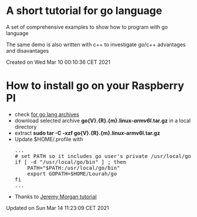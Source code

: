 <h1>A short tutorial for go language</h1>

A set of comprehensive examples to show how to program with go language

<p>The same demo is also written with c++ to investigate go/c++ advantages and disavantages

Created on Wed Mar 10 00:10:36 CET 2021
<h1>How to install go on your Raspberry PI</h1>
<ul>
<li>check <a href="https:/golang.org/dl">for go lang archives</a>
</li><li>download selected archive <b>go{V}.{R}.{m}.linux-<i>armv6l</i>.tar.gz</b> in a local directory
</li><li>extract <b>sudo tar -C -xzf go{V}.{R}.{m}.linux-armv6l.tar.gz</b>
</li><li>Update $HOME/.profile with<br><pre>...
# set PATH so it includes go user's private /usr/local/go if it exists
if [ -d "/usr/local/go/bin" ] ; then
    PATH="$PATH:/usr/local/go/bin"
    export GOPATH=$HOME/Lourah/go
fi
...</pre>
</li><li>Thanks to <a href="https://www.jeremymorgan.com/tutorials/raspberry-pi/install-go-raspberry-pi">Jeremy Morgan tutorial</a>
</li>
</ul>
Updated on Sun Mar 14 11:23:09 CET 2021
